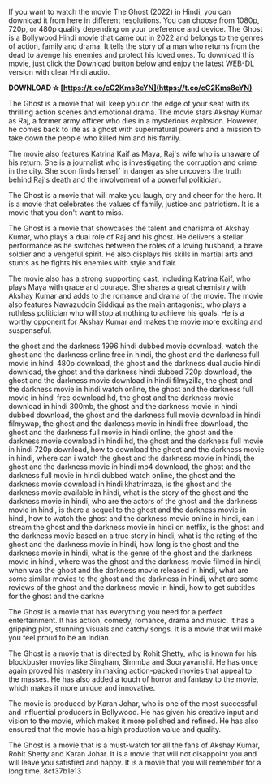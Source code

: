 
 
If you want to watch the movie The Ghost (2022) in Hindi, you can download it from here in different resolutions. You can choose from 1080p, 720p, or 480p quality depending on your preference and device. The Ghost is a Bollywood Hindi movie that came out in 2022 and belongs to the genres of action, family and drama. It tells the story of a man who returns from the dead to avenge his enemies and protect his loved ones. To download this movie, just click the Download button below and enjoy the latest WEB-DL version with clear Hindi audio.
 
**DOWNLOAD ✫ [https://t.co/cC2Kms8eYN](https://t.co/cC2Kms8eYN)**


  
The Ghost is a movie that will keep you on the edge of your seat with its thrilling action scenes and emotional drama. The movie stars Akshay Kumar as Raj, a former army officer who dies in a mysterious explosion. However, he comes back to life as a ghost with supernatural powers and a mission to take down the people who killed him and his family.
  
The movie also features Katrina Kaif as Maya, Raj's wife who is unaware of his return. She is a journalist who is investigating the corruption and crime in the city. She soon finds herself in danger as she uncovers the truth behind Raj's death and the involvement of a powerful politician.
  
The Ghost is a movie that will make you laugh, cry and cheer for the hero. It is a movie that celebrates the values of family, justice and patriotism. It is a movie that you don't want to miss.
  
The Ghost is a movie that showcases the talent and charisma of Akshay Kumar, who plays a dual role of Raj and his ghost. He delivers a stellar performance as he switches between the roles of a loving husband, a brave soldier and a vengeful spirit. He also displays his skills in martial arts and stunts as he fights his enemies with style and flair.
  
The movie also has a strong supporting cast, including Katrina Kaif, who plays Maya with grace and courage. She shares a great chemistry with Akshay Kumar and adds to the romance and drama of the movie. The movie also features Nawazuddin Siddiqui as the main antagonist, who plays a ruthless politician who will stop at nothing to achieve his goals. He is a worthy opponent for Akshay Kumar and makes the movie more exciting and suspenseful.
 
the ghost and the darkness 1996 hindi dubbed movie download,  watch the ghost and the darkness online free in hindi,  the ghost and the darkness full movie in hindi 480p download,  the ghost and the darkness dual audio hindi download,  the ghost and the darkness hindi dubbed 720p download,  the ghost and the darkness movie download in hindi filmyzilla,  the ghost and the darkness movie in hindi watch online,  the ghost and the darkness full movie in hindi free download hd,  the ghost and the darkness movie download in hindi 300mb,  the ghost and the darkness movie in hindi dubbed download,  the ghost and the darkness full movie download in hindi filmywap,  the ghost and the darkness movie in hindi free download,  the ghost and the darkness full movie in hindi online,  the ghost and the darkness movie download in hindi hd,  the ghost and the darkness full movie in hindi 720p download,  how to download the ghost and the darkness movie in hindi,  where can i watch the ghost and the darkness movie in hindi,  the ghost and the darkness movie in hindi mp4 download,  the ghost and the darkness full movie in hindi dubbed watch online,  the ghost and the darkness movie download in hindi khatrimaza,  is the ghost and the darkness movie available in hindi,  what is the story of the ghost and the darkness movie in hindi,  who are the actors of the ghost and the darkness movie in hindi,  is there a sequel to the ghost and the darkness movie in hindi,  how to watch the ghost and the darkness movie online in hindi,  can i stream the ghost and the darkness movie in hindi on netflix,  is the ghost and the darkness movie based on a true story in hindi,  what is the rating of the ghost and the darkness movie in hindi,  how long is the ghost and the darkness movie in hindi,  what is the genre of the ghost and the darkness movie in hindi,  where was the ghost and the darkness movie filmed in hindi,  when was the ghost and the darkness movie released in hindi,  what are some similar movies to the ghost and the darkness in hindi,  what are some reviews of the ghost and the darkness movie in hindi,  how to get subtitles for the ghost and the darkne
  
The Ghost is a movie that has everything you need for a perfect entertainment. It has action, comedy, romance, drama and music. It has a gripping plot, stunning visuals and catchy songs. It is a movie that will make you feel proud to be an Indian.
  
The Ghost is a movie that is directed by Rohit Shetty, who is known for his blockbuster movies like Singham, Simmba and Sooryavanshi. He has once again proved his mastery in making action-packed movies that appeal to the masses. He has also added a touch of horror and fantasy to the movie, which makes it more unique and innovative.
  
The movie is produced by Karan Johar, who is one of the most successful and influential producers in Bollywood. He has given his creative input and vision to the movie, which makes it more polished and refined. He has also ensured that the movie has a high production value and quality.
  
The Ghost is a movie that is a must-watch for all the fans of Akshay Kumar, Rohit Shetty and Karan Johar. It is a movie that will not disappoint you and will leave you satisfied and happy. It is a movie that you will remember for a long time.
 8cf37b1e13
 
